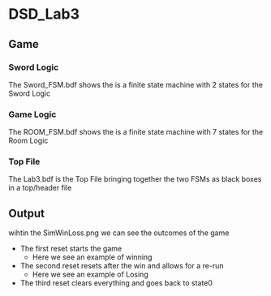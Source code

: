 # DSD_Lab3
## Game
### Sword Logic
The Sword_FSM.bdf shows the is a finite state machine with 2 states for the Sword Logic
### Game Logic
The ROOM_FSM.bdf shows the is a finite state machine with 7 states for the Room Logic
### Top File
The Lab3.bdf is the Top File bringing together the two FSMs as black boxes in a top/header file
## Output
wihtin the SimWinLoss.png we can see the outcomes of the game
- The first reset starts the game
  - Here we see an example of winning
- The second reset resets after the win and allows for a re-run
  - Here we see an example of Losing
- The third reset clears everything and goes back to state0

